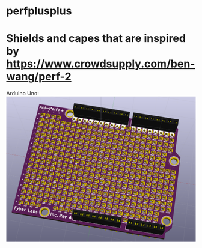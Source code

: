 # perfplusplus
# Shields and capes that are inspired by https://www.crowdsupply.com/ben-wang/perf-2

Arduino Uno:
[![Arduino Uno](Arduino/pictures/Ard-perf++iso.png)](Arduino/)

